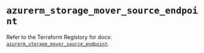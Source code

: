 # `azurerm_storage_mover_source_endpoint`

Refer to the Terraform Registory for docs: [`azurerm_storage_mover_source_endpoint`](https://registry.terraform.io/providers/hashicorp/azurerm/3.75.0/docs/resources/storage_mover_source_endpoint).
